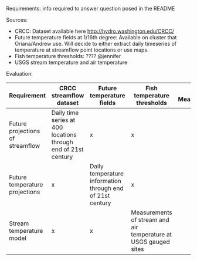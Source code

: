 Requirements:
info required to answer question posed in the README

Sources:
* CRCC: Dataset available here http://hydro.washington.edu/CRCC/
* Future temperature fields at 1/16th degree: Available on cluster that Oriana/Andrew use. Will decide to either extract daily timeseries of temperature at streamflow point locations or use maps.
* Fish temperature thresholds: ???? @jennifer
* USGS stream temperature and air temperature

Evaluation:

| Requirement | CRCC streamflow dataset | Future temperature fields | Fish temperature thresholds | USGS Measurements |
|---|---|---|---|---|
| Future projections of streamflow | Daily time series at 400 locations through end of 21st century| x | x |
| Future temperature projections | x | Daily temperature information through end of 21st century  | x |
| Stream temperature model | x | x | Measurements of stream and air temperature at USGS gauged sites |

